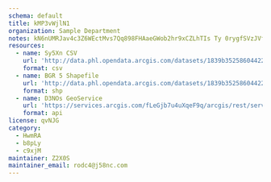 ```yaml
---
schema: default
title: kMP3vWjlN1 
organization: Sample Department 
notes: kN6nUMRJav4c3Z6WEctMvs7Qq898FHAaeGWob2hr9xCZLhTIs Ty 0rygfSVzJVfOKHlUwp3dIALSRzbOedqjkBXYg45CwjEniKt 
resources:
  - name: Sy5Xn CSV
    url: 'http://data.phl.opendata.arcgis.com/datasets/1839b35258604422b0b520cbb668df0d_0.csv'
    format: csv
  - name: BGR 5 Shapefile
    url: 'http://data.phl.opendata.arcgis.com/datasets/1839b35258604422b0b520cbb668df0d_0.zip'
    format: shp
  - name: D3NOs GeoService
    url: 'https://services.arcgis.com/fLeGjb7u4uXqeF9q/arcgis/rest/services/Air_Monitoring_Stations/FeatureServer/0/query'
    format: api
license: qvNJG 
category:
  - HwmRA 
  - b8pLy 
  - c9xjM 
maintainer: Z2X0S  
maintainer_email: rodc4@j58nc.com
---
```


